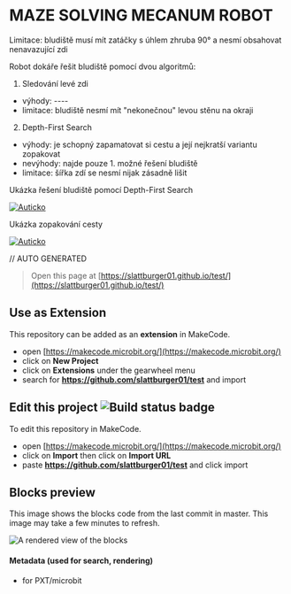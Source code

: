 # MAZE SOLVING MECANUM ROBOT

Limitace: bludiště musí mít zatáčky s úhlem zhruba 90° a nesmí obsahovat nenavazující zdi

Robot dokáře řešit bludiště pomocí dvou algoritmů:

1) Sledování levé zdi
- výhody: ----
- limitace: bludiště nesmí mít "nekonečnou" levou stěnu na okraji

2) Depth-First Search
- výhody: je schopný zapamatovat si cestu a její nejkratší variantu zopakovat
- nevýhody: najde pouze 1. možné řešení bludiště
- limitace: šířka zdí se nesmí nijak zásadně lišit

Ukázka řešení bludiště pomocí Depth-First Search

[![Auticko](https://img.youtube.com/vi/PxUHhGyrYmM/0.jpg)](https://www.youtube.com/watch?v=PxUHhGyrYmM)

Ukázka zopakování cesty 

[![Auticko](https://img.youtube.com/vi/f8aKKFPSB9Y/0.jpg)](https://www.youtube.com/watch?v=f8aKKFPSB9Y)

// AUTO GENERATED
> Open this page at [https://slattburger01.github.io/test/](https://slattburger01.github.io/test/)

## Use as Extension

This repository can be added as an **extension** in MakeCode.

* open [https://makecode.microbit.org/](https://makecode.microbit.org/)
* click on **New Project**
* click on **Extensions** under the gearwheel menu
* search for **https://github.com/slattburger01/test** and import

## Edit this project ![Build status badge](https://github.com/slattburger01/test/workflows/MakeCode/badge.svg)

To edit this repository in MakeCode.

* open [https://makecode.microbit.org/](https://makecode.microbit.org/)
* click on **Import** then click on **Import URL**
* paste **https://github.com/slattburger01/test** and click import

## Blocks preview

This image shows the blocks code from the last commit in master.
This image may take a few minutes to refresh.

![A rendered view of the blocks](https://github.com/slattburger01/test/raw/master/.github/makecode/blocks.png)

#### Metadata (used for search, rendering)

* for PXT/microbit
<script src="https://makecode.com/gh-pages-embed.js"></script><script>makeCodeRender("{{ site.makecode.home_url }}", "{{ site.github.owner_name }}/{{ site.github.repository_name }}");</script>
